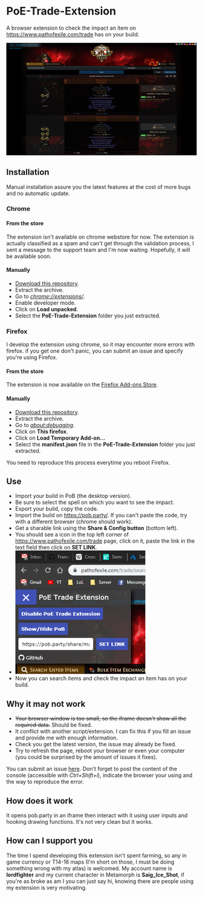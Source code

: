 # PoE-Trade-Extension
A browser extension to check the impact an item on https://www.pathofexile.com/trade has on your build.

![](img/capture-2.png?raw=true)

## Installation
Manual installation assure you the latest features at the cost of more bugs and no automatic update.

### Chrome
#### From the store
The extension isn't available on chrome webstore for now. The extension is actually classified as a spam and can't get through the validation process, I sent a message to the support team and I'm now waiting. Hopefully, it will be available soon.

#### Manually
- [Download this repository](https://github.com/FrancoisMentec/PoE-Trade-Extension/archive/master.zip).
- Extract the archive.
- Go to <a href="chrome://extensions/">*chrome://extensions/*</a>.
- Enable developer mode.
- Click on **Load unpacked**.
- Select the **PoE-Trade-Extension** folder you just extracted.

### Firefox
I develop the extension using chrome, so it may encounter more errors with firefox. if you get one don't panic, you can submit an issue and specify you're using Firefox.

#### From the store
The extension is now available on the [Firefox Add-ons Store](https://addons.mozilla.org/fr/firefox/addon/poe-trade-extension/).

#### Manually
- [Download this repository](https://github.com/FrancoisMentec/PoE-Trade-Extension/archive/master.zip).
- Extract the archive.
- Go to <a href="about:debugging">*about:debugging*</a>.
- Click on **This firefox**.
- Click on **Load Temporary Add-on...**
- Select the **manifest.json** file in the **PoE-Trade-Extension** folder you just extracted.  

You need to reproduce this process everytime you reboot Firefox.

## Use
- Import your build in PoB (the desktop version).
- Be sure to select the spell on which you want to see the impact.
- Export your build, copy the code.
- Import the build on https://pob.party/. If you can't paste the code, try with a different browser (chrome should work).
- Get a sharable link using the **Share & Config button** (bottom left).
- You should see a icon in the top left corner of https://www.pathofexile.com/trade page, click on it, paste the link in the text field then click on **SET LINK**.
- ![](img/control-panel.png?raw=true).
- Now you can search items and check the impact an item has on your build.

## Why it may not work
- ~~Your browser window is too small, so the iframe doesn't show all the required data.~~ Should be fixed.
- It conflict with another script/extension. I can fix this if you fill an issue and provide me with enough information.
- Check you get the latest version, the issue may already be fixed.
- Try to refresh the page, reboot your browser or even your computer (you could be surprised by the amount of issues it fixes).

You can submit an issue [here](https://github.com/FrancoisMentec/PoE-Trade-Extension/issues). Don't forget to post the content of the console (accessible with *Ctrl+Shift+i*), indicate the browser your using and the way to reproduce the error.

## How does it work
It opens pob.party in an iframe then interact with it using user inputs and hooking drawing functions. It's not very clean but it works.

## How can I support you
The time I spend developing this extension isn't spent farming, so any in game currency or T14-16 maps (I'm short on those, I must be doing something wrong with my atlas) is welcomed. My account name is **lordfighter** and my current character in Metamorph is **Saig_Ice_Shot**, if you're as broke as am I you can just say hi, knowing there are people using my extension is very motivating.
